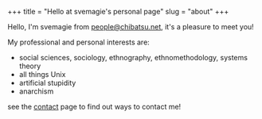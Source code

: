 +++
title = "Hello at svemagie's personal page"
slug = "about"
+++

Hello, I'm svemagie from [people@chibatsu.net](https://chibatsu.net), it's a pleasure to meet you!

My professional and personal interests are:
- social sciences, sociology, ethnography, ethnomethodology, systems theory
- all things Unix
- artificial stupidity
- anarchism

see the [contact](/contact/) page to find out ways to contact me!
